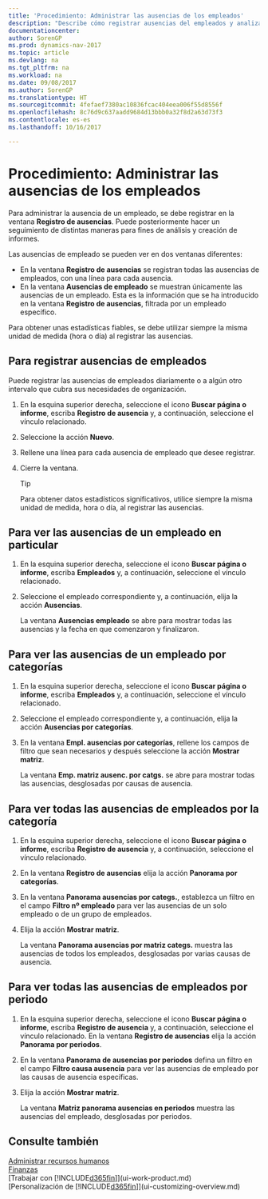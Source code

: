 ```yaml
---
title: 'Procedimiento: Administrar las ausencias de los empleados'
description: "Describe cómo registrar ausencias del empleados y analizar las estadísticas de las ausencias."
documentationcenter: 
author: SorenGP
ms.prod: dynamics-nav-2017
ms.topic: article
ms.devlang: na
ms.tgt_pltfrm: na
ms.workload: na
ms.date: 09/08/2017
ms.author: SorenGP
ms.translationtype: HT
ms.sourcegitcommit: 4fefaef7380ac10836fcac404eea006f55d8556f
ms.openlocfilehash: 8c76d9c637aadd9684d13bbb0a32f8d2a63d73f3
ms.contentlocale: es-es
ms.lasthandoff: 10/16/2017

---
```

# <a name="how-to-manage-employee-absence"></a>Procedimiento: Administrar las ausencias de los empleados
Para administrar la ausencia de un empleado, se debe registrar en la ventana **Registro de ausencias**. Puede posteriormente hacer un seguimiento de distintas maneras para fines de análisis y creación de informes.

Las ausencias de empleado se pueden ver en dos ventanas diferentes:

* En la ventana **Registro de ausencias** se registran todas las ausencias de empleados, con una línea para cada ausencia.
* En la ventana **Ausencias de empleado** se muestran únicamente las ausencias de un empleado. Esta es la información que se ha introducido en la ventana **Registro de ausencias**, filtrada por un empleado específico.

Para obtener unas estadísticas fiables, se debe utilizar siempre la misma unidad de medida (hora o día) al registrar las ausencias.

## <a name="to-register-employee-absence"></a>Para registrar ausencias de empleados
Puede registrar las ausencias de empleados diariamente o a algún otro intervalo que cubra sus necesidades de organización.

1. En la esquina superior derecha, seleccione el icono **Buscar página o informe**, escriba **Registro de ausencia** y, a continuación, seleccione el vínculo relacionado.
2. Seleccione la acción **Nuevo**.
3. Rellene una línea para cada ausencia de empleado que desee registrar.
4. Cierre la ventana.

    > [!Tip]
    > Para obtener datos estadísticos significativos, utilice siempre la misma unidad de medida, hora o día, al registrar las ausencias.

## <a name="to-view-an-individual-employees-absence"></a>Para ver las ausencias de un empleado en particular
1. En la esquina superior derecha, seleccione el icono **Buscar página o informe**, escriba **Empleados** y, a continuación, seleccione el vínculo relacionado.
2. Seleccione el empleado correspondiente y, a continuación, elija la acción **Ausencias**.

    La ventana **Ausencias empleado** se abre para mostrar todas las ausencias y la fecha en que comenzaron y finalizaron.

## <a name="to-view-an-employees-absence-by-categories"></a>Para ver las ausencias de un empleado por categorías
1. En la esquina superior derecha, seleccione el icono **Buscar página o informe**, escriba **Empleados** y, a continuación, seleccione el vínculo relacionado.
2. Seleccione el empleado correspondiente y, a continuación, elija la acción **Ausencias por categorías**.
3. En la ventana **Empl. ausencias por categorías**, rellene los campos de filtro que sean necesarios y después seleccione la acción **Mostrar matriz**.

    La ventana **Emp. matriz ausenc. por catgs.** se abre para mostrar todas las ausencias, desglosadas por causas de ausencia.

## <a name="to-view-all-employee-absences-by-category"></a>Para ver todas las ausencias de empleados por la categoría
1. En la esquina superior derecha, seleccione el icono **Buscar página o informe**, escriba **Registro de ausencia** y, a continuación, seleccione el vínculo relacionado.
2. En la ventana **Registro de ausencias** elija la acción **Panorama por categorías**.
3. En la ventana **Panorama ausencias por categs.**, establezca un filtro en el campo **Filtro nº empleado** para ver las ausencias de un solo empleado o de un grupo de empleados.
4. Elija la acción **Mostrar matriz**.

    La ventana **Panorama ausencias por matriz categs.** muestra las ausencias de todos los empleados, desglosadas por varias causas de ausencia.

## <a name="to-view-all-employee-absences-by-period"></a>Para ver todas las ausencias de empleados por periodo
1. En la esquina superior derecha, seleccione el icono **Buscar página o informe**, escriba **Registro de ausencia** y, a continuación, seleccione el vínculo relacionado.
   En la ventana **Registro de ausencias** elija la acción **Panorama por periodos**.
2. En la ventana **Panorama de ausencias por periodos** defina un filtro en el campo **Filtro causa ausencia** para ver las ausencias de empleado por las causas de ausencia específicas.
3. Elija la acción **Mostrar matriz**.

    La ventana **Matriz panorama ausencias en periodos** muestra las ausencias del empleado, desglosadas por periodos.

## <a name="see-also"></a>Consulte también
[Administrar recursos humanos](hr-manage-human-resources.md)  
[Finanzas](finance.md)  
[Trabajar con [!INCLUDE[d365fin](includes/d365fin_md.md)]](ui-work-product.md)  
[Personalización de [!INCLUDE[d365fin](includes/d365fin_md.md)]](ui-customizing-overview.md)

